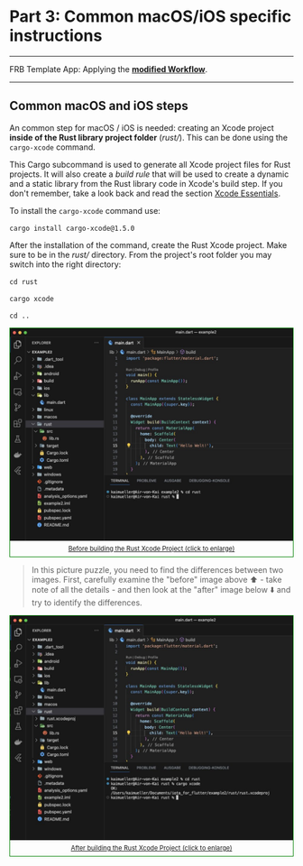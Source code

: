 # Part 3: Common macOS/iOS specific instructions

---

FRB Template App: Applying the **<a href="../frb-example-app">modified Workflow</a>**.

---

## Common macOS and iOS steps

An common step for macOS / iOS is needed: creating an Xcode project **inside of the Rust library project folder** (_rust/_). This can be done using the `cargo-xcode` command.

This Cargo subcommand is used to generate all Xcode project files for Rust projects. It will also create a _build rule_ that will be used to create a dynamic and a static library from the Rust library code in Xcode's build step. If you don't remember, take a look back and read the section <a href="../../fundamentals/xcode/essentials.md">Xcode Essentials</a>.

To install the `cargo-xcode` command use:

```
cargo install cargo-xcode@1.5.0
```

After the installation of the command, create the Rust Xcode project. Make sure to be in the _rust/_ directory. From the project's root folder you may switch into the right directory:

```
cd rust
```

```
cargo xcode
```

```
cd ..
```

<figure style="margin:0;border: 1px solid green;">
<a href="../../../assets/create_rust_xcodeproj_before.jpg" target="_blank">
<img src="../../../assets/create_rust_xcodeproj_before.jpg" alt=""><figcaption style="font-size: 0.8em;text-align:center;"><p style="margin: 4px 0 7px 0;">Before building the Rust Xcode Project (click to enlarge)</p></figcaption>
</a>
</figure>

> In this picture puzzle, you need to find the differences between two images. First, carefully examine the "before" image above ⬆️ - take note of all the details - and then look at the "after" image below ⬇️ and try to identify the differences.

<figure style="margin:0;border: 1px solid green;">
<a style="width:50%" href="../../../assets/create_rust_xcodeproj_after.jpg" target="_blank">
<img src="../../../assets/create_rust_xcodeproj_after.jpg" alt=""><figcaption style="font-size: 0.8em;text-align:center;"><p style="margin: 4px 0 7px 0;">After building the Rust Xcode Project (click to enlarge)</p></figcaption>
</a>
</figure>

###
